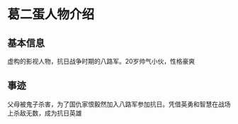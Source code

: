 # 葛二蛋人物介绍
## 基本信息
虚构的影视人物，抗日战争时期的八路军。20岁帅气小伙，性格豪爽
## 事迹
父母被鬼子杀害，为了国仇家恨毅然加入八路军参加抗日。凭借英勇和智慧在战场上杀敌无数，成为抗日英雄
